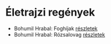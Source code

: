 # Életrajzi regények

- Bohumil Hrabal: Foghíjak [részletek](_details/%7Bopf.creator%7D.md#id_442)
- Bohumil Hrabal: Rózsalovag [részletek](_details/%7Bopf.creator%7D.md#id_447)